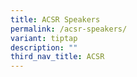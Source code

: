 ```yaml
---
title: ACSR Speakers
permalink: /acsr-speakers/
variant: tiptap
description: ""
third_nav_title: ACSR
---
```

<p></p>